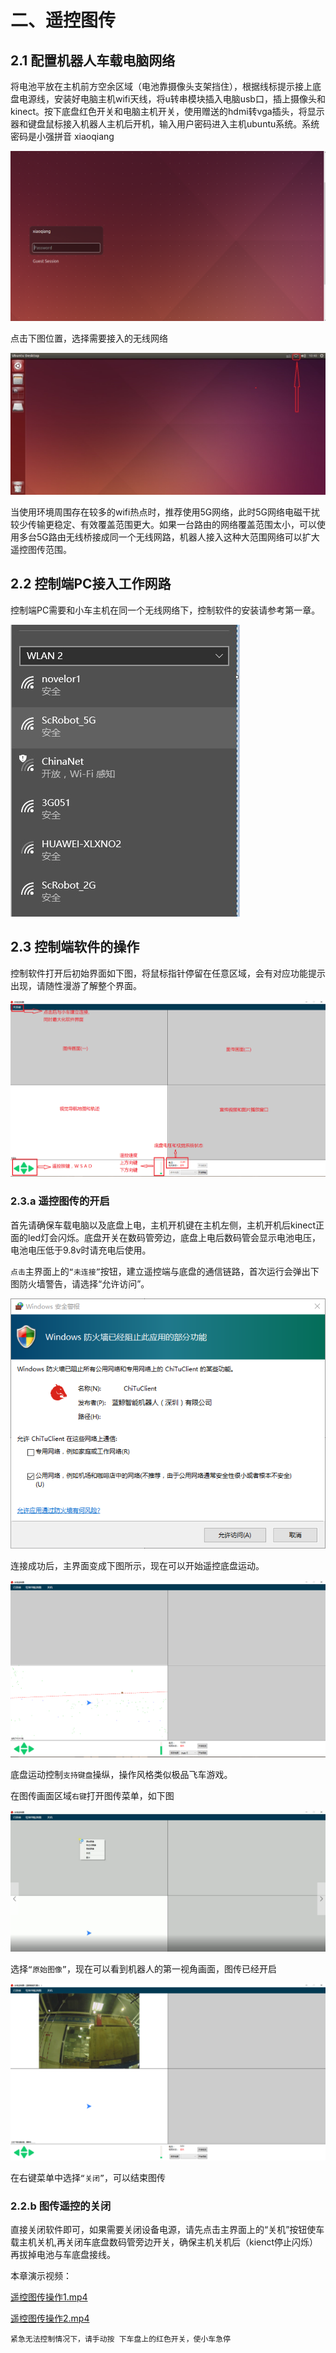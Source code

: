 # <a href="#" id="start"></a>二、遥控图传

## <a href="#" id="config"></a>2.1 配置机器人车载电脑网络

将电池平放在主机前方空余区域（电池靠摄像头支架挡住），根据线标提示接上底盘电源线，安装好电脑主机wifi天线，将u转串模块插入电脑usb口，插上摄像头和kinect。按下底盘红色开关和电脑主机开关，使用赠送的hdmi转vga插头，将显示器和键盘鼠标接入机器人主机后开机，输入用户密码进入主机ubuntu系统。系统密码是小强拼音 xiaoqiang

![remote-1](/images/remote-1.png)

点击下图位置，选择需要接入的无线网络

![remote-2](/images/remote-2.jpg)

当使用环境周围存在较多的wifi热点时，推荐使用5G网络，此时5G网络电磁干扰较少传输更稳定、有效覆盖范围更大。如果一台路由的网络覆盖范围太小，可以使用多台5G路由无线桥接成同一个无线网路，机器人接入这种大范围网络可以扩大遥控图传范围。

## <a href="#" id="network"></a>2.2 控制端PC接入工作网路

控制端PC需要和小车主机在同一个无线网络下，控制软件的安装请参考第一章。

![remote-3](/images/remote-3.jpg)

## <a href="#" id="control"></a>2.3 控制端软件的操作

控制软件打开后初始界面如下图，将鼠标指针停留在任意区域，会有对应功能提示出现，请随性漫游了解整个界面。

![remote-4](/images/remote-4.png)

### <a href="#" id="open"></a>2.3.a 遥控图传的开启

首先请确保车载电脑以及底盘上电，主机开机键在主机左侧，主机开机后kinect正面的led灯会闪烁。底盘开关在数码管旁边，底盘上电后数码管会显示电池电压，电池电压低于9.8v时请充电后使用。

`点击`主界面上的`“未连接”`按钮，建立遥控端与底盘的通信链路，首次运行会弹出下图防火墙警告，请选择“允许访问”。

![remote-5](/images/remote-5.png)

连接成功后，主界面变成下图所示，现在可以开始遥控底盘运动。

![remote-6](/images/remote-6.png)

底盘运动控制`支持键盘`操纵，操作风格类似极品飞车游戏。

在图传画面区域`右键`打开图传菜单，如下图

![remote-7](/images/remote-7.png)

选择`“原始图像”`，现在可以看到机器人的第一视角画面，图传已经开启

![remote-8](/images/remote-8.png)

在右键菜单中选择`“关闭”`，可以结束图传

### <a href="#" id="close"></a>2.2.b 图传遥控的关闭

直接关闭软件即可，如果需要关闭设备电源，请先点击主界面上的“关机”按钮使车载主机关机,再关闭车底盘数码管旁边开关，确保主机关机后（kienct停止闪烁）再拔掉电池与车底盘接线。

本章演示视频：

[遥控图传操作1.mp4](http://139.199.64.153/media/docs/nav/videos/2.mp4)

[遥控图传操作2.mp4](http://139.199.64.153/media/docs/nav/videos/3.mp4)

`紧急无法控制情况下，请手动按 下车盘上的红色开关，使小车急停`
